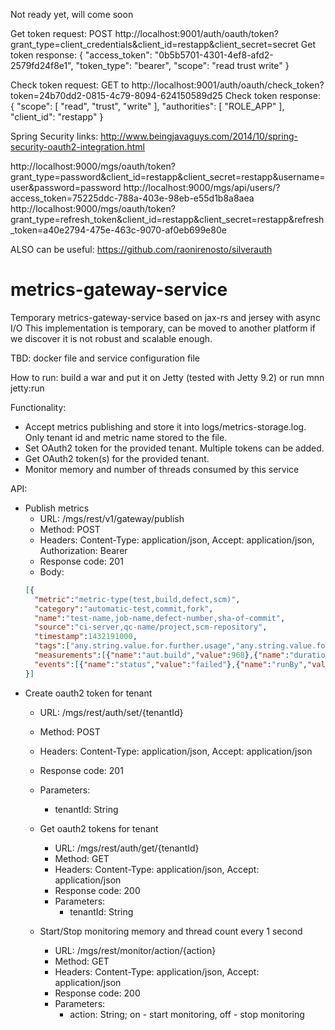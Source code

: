 Not ready yet, will come soon





Get token request: POST http://localhost:9001/auth/oauth/token?grant_type=client_credentials&client_id=restapp&client_secret=secret
Get token response: {
                        "access_token": "0b5b5701-4301-4ef8-afd2-2579fd24f8e1",
                        "token_type": "bearer",
                        "scope": "read trust write"
                    }

Check token request: GET to http://localhost:9001/auth/oauth/check_token?token=24b70dd2-0815-4c79-8094-624150589d25
Check token response: {
                          "scope": [
                              "read",
                              "trust",
                              "write"
                          ],
                          "authorities": [
                              "ROLE_APP"
                          ],
                          "client_id": "restapp"
                      }


Spring Security links:
http://www.beingjavaguys.com/2014/10/spring-security-oauth2-integration.html

http://localhost:9000/mgs/oauth/token?grant_type=password&client_id=restapp&client_secret=restapp&username=user&password=password
http://localhost:9000/mgs/api/users/?access_token=75225ddc-788a-403e-98eb-e55d1b8a8aea
http://localhost:9000/mgs/oauth/token?grant_type=refresh_token&client_id=restapp&client_secret=restapp&refresh_token=a40e2794-475e-463c-9070-af0eb699e80e


ALSO can be useful: https://github.com/raonirenosto/silverauth



# metrics-gateway-service
Temporary metrics-gateway-service based on jax-rs and jersey with async I/O
This implementation is temporary, can be moved to another platform if we discover it is not robust and scalable enough.

TBD: docker file and service configuration file

How to run: build a war and put it on Jetty (tested with Jetty 9.2) or run mnn jetty:run

Functionality:
- Accept metrics publishing and store it into logs/metrics-storage.log. Only tenant id and metric name stored to the file.
- Set OAuth2 token for the provided tenant. Multiple tokens can be added.
- Get OAuth2 token(s) for the provided tenant.
- Monitor memory and number of threads consumed by this service

API:
- Publish metrics 
    - URL: /mgs/rest/v1/gateway/publish
    - Method: POST
    - Headers: Content-Type: application/json, Accept: application/json, Authorization: Bearer <oauth2 token>
    - Response code: 201
    - Body: 
    ``` json
    [{
      "metric":"metric-type(test,build,defect,scm)",
      "category":"automatic-test,commit,fork",
      "name":"test-name,job-name,defect-number,sha-of-commit",
      "source":"ci-server,qc-name/project,scm-repository",
      "timestamp":1432191000,
      "tags":["any.string.value.for.further.usage","any.string.value.for.further.usage"],
      "measurements":[{"name":"aut.build","value":968},{"name":"duration","value":350}],
      "events":[{"name":"status","value":"failed"},{"name":"runBy","value":"admin"}]
    }]
    ```
- Create oauth2 token for tenant
    - URL: /mgs/rest/auth/set/{tenantId}
    - Method: POST
    - Headers: Content-Type: application/json, Accept: application/json
    - Response code: 201
    - Parameters:
      - tenantId: String
      
  - Get oauth2 tokens for tenant
    - URL: /mgs/rest/auth/get/{tenantId}
    - Method: GET
    - Headers: Content-Type: application/json, Accept: application/json
    - Response code: 200
    - Parameters:
      - tenantId: String
      
  - Start/Stop monitoring memory and thread count every 1 second
    - URL: /mgs/rest/monitor/action/{action}
    - Method: GET
    - Headers: Content-Type: application/json, Accept: application/json
    - Response code: 200
    - Parameters:
      - action: String; on - start monitoring, off - stop monitoring
    
